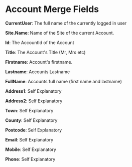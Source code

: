 # Account Merge Fields

**CurrentUser**: The full name of the currently logged in user

**Site.Name**: Name of the Site of the current Account.

**Id**: The AccountId of the Account

**Title**: The Account's Title \(Mr, Mrs etc\)

**Firstname**: Account's firstname.

**Lastname**: Accounts Lastname

**FullName**: Accounts full name \(first name and lastname\)

**Address1**: Self Explanatory

**Address2**: Self Explanatory

**Town**: Self Explanatory

**County**: Self Explanatory

**Postcode**: Self Explanatory

**Email**: Self Explanatory

**Mobile**: Self Explanatory

**Phone**: Self Explanatory

